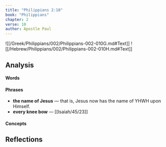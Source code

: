 ```yaml
---
title: "Philippians 2:10"
book: "Philippians"
chapter: 2
verse: 10
author: Apostle Paul
---
```

![[/Greek/Philippians/002/Philippians-002-010G.md#Text]]
![[/Hebrew/Philippians/002/Philippians-002-010H.md#Text]]

## Analysis

#### Words

#### Phrases
- **the name of Jesus** — that is, Jesus now has the name of YHWH upon Himself.
- **every knee bow** — [[Isaiah/45/23]]

#### Concepts

## Reflections
